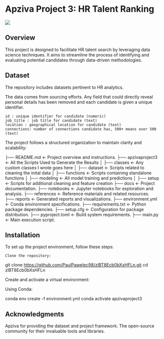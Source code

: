 # Apziva Project 3: HR Talent Ranking

<a target="_blank" href="https://cookiecutter-data-science.drivendata.org/">
    <img src="https://img.shields.io/badge/CCDS-Project%20template-328F97?logo=cookiecutter" />
</a>

## Overview

This project is designed to facilitate HR talent search by leveraging data science techniques. It aims to streamline the process of identifying and evaluating potential candidates through data-driven methodologies.

## Dataset

The repository includes datasets pertinent to HR analytics.

The data comes from sourcing efforts. Any field that could directly reveal personal details has been removed and each candidate is given a unique identifier.

    id : unique identifier for candidate (numeric)
    job_title : job title for candidate (text)
    location : geographical location for candidate (text)
    connections: number of connections candidate has, 500+ means over 500 (text)

The project follows a structured organization to maintain clarity and scalability:

├── README.md           <- Project overview and instructions.
├── apzivaproject3      <- All the Scripts Used to Generate the Results
│   ├── classes         <- Any custom classes I wrote goes here
│   ├── dataset         <- Scripts related to cleaning the inital data
│   ├── functions       <- Scripts containing standalone functions
│   ├── modeling        <- All model training and predictions
│   ├── setup           <- Scripts for additional cleaning and feature creation
├── docs                <- Project documentation.
├── notebooks           <- Jupyter notebooks for exploration and analysis.
├── references          <- Reference materials and related resources.
├── reports             <- Generated reports and visualizations.
├── environment.yml     <- Conda environment specifications.
├── requirements.txt    <- Python package dependencies.
├── setup.cfg           <- Configuration for package distribution.
├── pyproject.toml      <- Build system requirements.
├── main.py             <- Main execution script.

## Installation

To set up the project environment, follow these steps:

    Clone the repository:

git clone https://github.com/PaulPawelec98/zlBT8Ecb0bXsHFLn.git
cd zlBT8Ecb0bXsHFLn

Create and activate a virtual environment:

Using Conda:

conda env create -f environment.yml
conda activate apzivaproject3

## Acknowledgments

Apziva for providing the dataset and project framework.​ The open-source community for their invaluable tools and libraries.​


